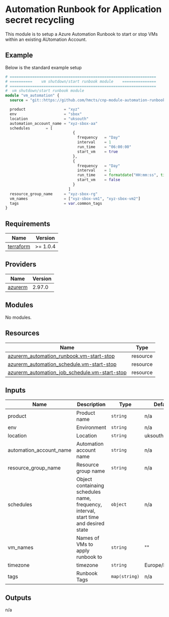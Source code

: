 # Automation Runbook for Application secret recycling

This module is to setup a Azure Automation Runbook to start or stop VMs within an existing AUtomation Account.


## Example

Below is the standard example setup

```terraform
# =================================================================
# ==========    vm shutdown/start runbook module    ===============
# =================================================================
#  vm shutdown/start runbook module
module "vm_automation" {
  source = "git::https://github.com/hmcts/cnp-module-automation-runbook-start-stop-vm"

  product                 = "xyz"
  env                     = "sbox"
  location                = "uksouth"
  automation_account_name = "xyz-sbox-aa"
  schedules       = [
                              {
                                frequency   = "Day"
                                interval    = 1
                                run_time    = "06:00:00"
                                start_vm    = true
                              },
                              {
                                frequency   = "Day"
                                interval    = 1
                                run_time    = formatdate("HH:mm:ss", timestamp())
                                start_vm    = false
                              }
                            ]
  resource_group_name     = "xyz-sbox-rg"
  vm_names                = ["xyz-sbox-vm1", "xyz-sbox-vm2"]
  tags                    = var.common_tags
}


```

## Requirements   

| Name | Version |
|------|---------|
| <a name="requirement_terraform"></a> [terraform](#requirement\_terraform) | >= 1.0.4 |

## Providers

| Name | Version |
|------|---------|
| <a name="provider_azurerm"></a> [azurerm](#provider\_azurerm) | 2.97.0 |

## Modules

No modules.

## Resources

| Name | Type |
|------|------|
| [azurerm_automation_runbook.vm-start-stop](https://registry.terraform.io/providers/hashicorp/azurerm/latest/docs/resources/automation_runbook) | resource |
| [azurerm_automation_schedule.vm-start-stop](https://registry.terraform.io/providers/hashicorp/azurerm/latest/docs/resources/automation_schedule) | resource |
| [azurerm_automation_job_schedule.vm-start-stop](https://registry.terraform.io/providers/hashicorp/azurerm/latest/docs/resources/automation_job_schedule) | resource |

## Inputs

| Name | Description | Type | Default | Required |
|------|-------------|------|---------|:--------:|
| product | Product name | `string` | n/a | yes |  
| env | Environment | `string` | n/a | yes |  
| location | Location | `string` | uksouth | no |  
| automation_account_name | Automation account name | `string` | n/a | yes |   
| resource_group_name | Resource group name | `string` | n/a | yes |  
| schedules | Object containaing schedules name, frequency, interval, start time and desired state | `object` | n/a | yes |  
| vm_names | Names of VMs to apply runbook to | `string` | "" | no |  
| timezone | timezone | `string` | Europe/London | no |  
| tags | Runbook Tags | `map(string)` | n/a | yes |

## Outputs

n/a